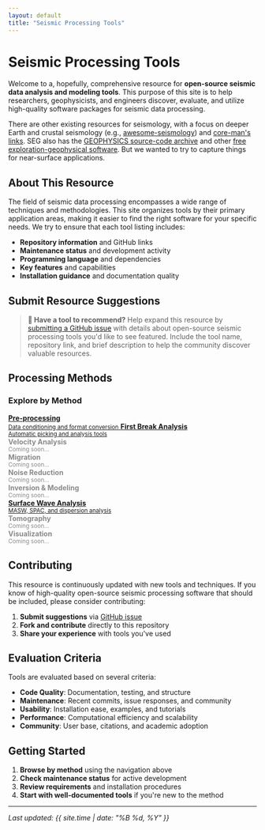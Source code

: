 ```yaml
---
layout: default
title: "Seismic Processing Tools"
---
```


# Seismic Processing Tools

Welcome to a, hopefully, comprehensive resource for **open-source seismic data analysis and modeling tools**. This purpose of this site is to help researchers, geophysicists, and engineers discover, evaluate, and utilize high-quality software packages for seismic data processing. 

There are other existing resources for seismology, with a focus on deeper Earth and crustal seismology (e.g., [awesome-seismology](https://github.com/schipp/awesome-seismology)) and [core-man's links](https://core-man.github.io/link/post/codes/#synthetic-seismograms). SEG also has the [GEOPHYSICS source-code archive](https://wiki.seg.org/wiki/Software:GEOPHYSICS_source-code_archive) and other [free exploration-geophysical software](https://wiki.seg.org/wiki/Software:Home_page). But we wanted to try to capture things for near-surface applications. 

## About This Resource

The field of seismic data processing encompasses a wide range of techniques and methodologies. This site organizes tools by their primary application areas, making it easier to find the right software for your specific needs. We try to ensure that each tool listing includes:

- **Repository information** and GitHub links
- **Maintenance status** and development activity
- **Programming language** and dependencies
- **Key features** and capabilities
- **Installation guidance** and documentation quality

## Submit Resource Suggestions

> **📝 Have a tool to recommend?** Help expand this resource by [submitting a GitHub issue](https://github.com/dylanmikesell/seismic-software/issues/new) with details about open-source seismic processing tools you'd like to see featured. Include the tool name, repository link, and brief description to help the community discover valuable resources.

## Processing Methods

<div class="method-nav">
  <h3>Explore by Method</h3>
  <div class="method-grid">
    <a href="{{ '/pre-processing/' | relative_url }}" class="method-link">
      <strong>Pre-processing</strong><br>
      <small>Data conditioning and format conversion</small>
    </a>
    <a href="{{ '/first-break-analysis/' | relative_url }}" class="method-link">
      <strong>First Break Analysis</strong><br>
      <small>Automatic picking and analysis tools</small>
    </a>
    <div class="method-link" style="opacity: 0.5; cursor: not-allowed;">
      <strong>Velocity Analysis</strong><br>
      <small>Coming soon...</small>
    </div>
    <div class="method-link" style="opacity: 0.5; cursor: not-allowed;">
      <strong>Migration</strong><br>
      <small>Coming soon...</small>
    </div>
    <div class="method-link" style="opacity: 0.5; cursor: not-allowed;">
      <strong>Noise Reduction</strong><br>
      <small>Coming soon...</small>
    </div>
    <div class="method-link" style="opacity: 0.5; cursor: not-allowed;">
      <strong>Inversion & Modeling</strong><br>
      <small>Coming soon...</small>
    </div>
    <a href="{{ '/surface-wave-analysis/' | relative_url }}" class="method-link">
      <strong>Surface Wave Analysis</strong><br>
      <small>MASW, SPAC, and dispersion analysis</small>
    </a>
    <div class="method-link" style="opacity: 0.5; cursor: not-allowed;">
      <strong>Tomography</strong><br>
      <small>Coming soon...</small>
    </div>
    <div class="method-link" style="opacity: 0.5; cursor: not-allowed;">
      <strong>Visualization</strong><br>
      <small>Coming soon...</small>
    </div>
  </div>
</div>

## Contributing

This resource is continuously updated with new tools and techniques. If you know of high-quality open-source seismic processing software that should be included, please consider contributing:

1. **Submit suggestions** via [GitHub issue](https://github.com/dylanmikesell/seismic-software/issues/new)
2. **Fork and contribute** directly to this repository
3. **Share your experience** with tools you've used

## Evaluation Criteria

Tools are evaluated based on several criteria:

- **Code Quality**: Documentation, testing, and structure
- **Maintenance**: Recent commits, issue responses, and community
- **Usability**: Installation ease, examples, and tutorials
- **Performance**: Computational efficiency and scalability
- **Community**: User base, citations, and academic adoption

## Getting Started

1. **Browse by method** using the navigation above
2. **Check maintenance status** for active development
3. **Review requirements** and installation procedures
4. **Start with well-documented tools** if you're new to the method

---

*Last updated: {{ site.time | date: "%B %d, %Y" }}*